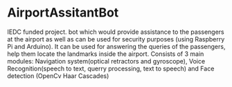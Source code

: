 # AirportAssitantBot
IEDC funded project. bot which would provide assistance to the passengers at the airport as well as can be used for security purposes (using Raspberry Pi and Arduino). It can be used for answering the queries of the passengers, help them locate the landmarks inside the airport. Consists of 3 main modules: Navigation system(optical retractors and gyroscope), Voice Recognition(speech to text, querry processing, text to speech) and Face detection (OpenCv Haar Cascades)
